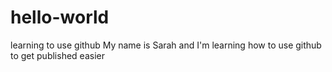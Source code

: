 # hello-world
learning to use github
My name is Sarah and I'm learning how to use github to get published easier
